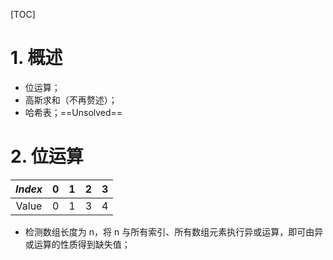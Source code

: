 [TOC]



# 1. 概述

- 位运算；
- 高斯求和（不再赘述）；
- 哈希表；==Unsolved==



# 2. 位运算

| $Index$ |  0   |  1   |  2   |  3   |
| :-----: | :--: | :--: | :--: | :--: |
|  Value  |  0   |  1   |  3   |  4   |

- 检测数组长度为 n，将 n 与所有索引、所有数组元素执行异或运算，即可由异或运算的性质得到缺失值；

